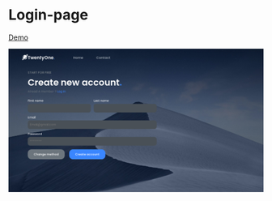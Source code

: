 # Login-page

<a href="https://amazing-ramanujan-b5a1c3.netlify.app//">
      Demo
    </a>

<p align="center">
  <img src="/print.png" title="Print">
</p>
